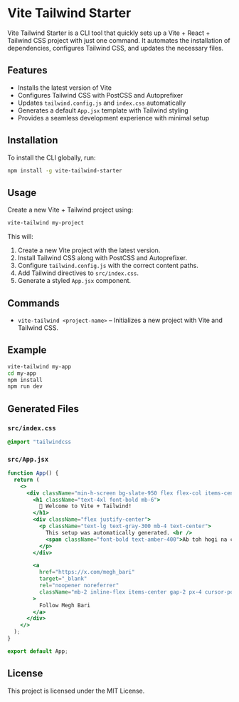 # Vite Tailwind Starter

Vite Tailwind Starter is a CLI tool that quickly sets up a Vite + React + Tailwind CSS project with just one command. It automates the installation of dependencies, configures Tailwind CSS, and updates the necessary files.

## Features
- Installs the latest version of Vite
- Configures Tailwind CSS with PostCSS and Autoprefixer
- Updates `tailwind.config.js` and `index.css` automatically
- Generates a default `App.jsx` template with Tailwind styling
- Provides a seamless development experience with minimal setup

## Installation
To install the CLI globally, run:

```sh
npm install -g vite-tailwind-starter
```

## Usage
Create a new Vite + Tailwind project using:

```sh
vite-tailwind my-project
```

This will:
1. Create a new Vite project with the latest version.
2. Install Tailwind CSS along with PostCSS and Autoprefixer.
3. Configure `tailwind.config.js` with the correct content paths.
4. Add Tailwind directives to `src/index.css`.
5. Generate a styled `App.jsx` component.

## Commands
- `vite-tailwind <project-name>` – Initializes a new project with Vite and Tailwind CSS.

## Example
```sh
vite-tailwind my-app
cd my-app
npm install
npm run dev
```

## Generated Files
### `src/index.css`
```css
@import "tailwindcss
```

### `src/App.jsx`
```jsx
function App() {
  return (
    <>
      <div className="min-h-screen bg-slate-950 flex flex-col items-center justify-center text-white p-6">
        <h1 className="text-4xl font-bold mb-6">
          🚀 Welcome to Vite + Tailwind!
        </h1>
        <div className="flex justify-center">
          <p className="text-lg text-gray-300 mb-4 text-center">
            This setup was automatically generated. <br />
            <span className="font-bold text-amber-400">Ab toh hogi na coding??</span>
          </p>
        </div>

        <a
          href="https://x.com/megh_bari"
          target="_blank"
          rel="noopener noreferrer"
          className="mb-2 inline-flex items-center gap-2 px-4 cursor-pointer py-2 rounded-md bg-gradient-to-r from-gray-800 to-gray-700 hover:from-gray-700 hover:to-gray-600 transition-all duration-300 shadow-md"
        >
          Follow Megh Bari
        </a>
      </div>
    </>
  );
}

export default App;

```

## License
This project is licensed under the MIT License.

